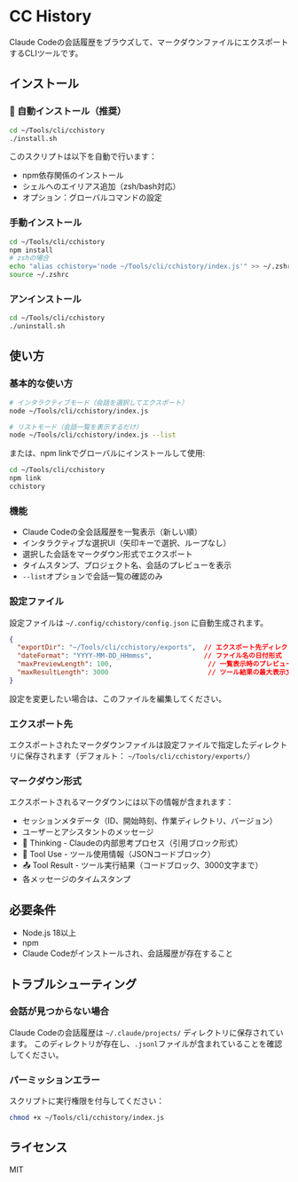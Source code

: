 # CC History

Claude Codeの会話履歴をブラウズして、マークダウンファイルにエクスポートするCLIツールです。

## インストール

### 🚀 自動インストール（推奨）

```bash
cd ~/Tools/cli/cchistory
./install.sh
```

このスクリプトは以下を自動で行います：
- npm依存関係のインストール  
- シェルへのエイリアス追加（zsh/bash対応）
- オプション：グローバルコマンドの設定

### 手動インストール

```bash
cd ~/Tools/cli/cchistory
npm install
# zshの場合
echo "alias cchistory='node ~/Tools/cli/cchistory/index.js'" >> ~/.zshrc
source ~/.zshrc
```

### アンインストール

```bash
cd ~/Tools/cli/cchistory
./uninstall.sh
```

## 使い方

### 基本的な使い方

```bash
# インタラクティブモード（会話を選択してエクスポート）
node ~/Tools/cli/cchistory/index.js

# リストモード（会話一覧を表示するだけ）
node ~/Tools/cli/cchistory/index.js --list
```

または、npm linkでグローバルにインストールして使用:

```bash
cd ~/Tools/cli/cchistory
npm link
cchistory
```

### 機能

- Claude Codeの全会話履歴を一覧表示（新しい順）
- インタラクティブな選択UI（矢印キーで選択、ループなし）
- 選択した会話をマークダウン形式でエクスポート
- タイムスタンプ、プロジェクト名、会話のプレビューを表示
- `--list`オプションで会話一覧の確認のみ

### 設定ファイル

設定ファイルは `~/.config/cchistory/config.json` に自動生成されます。

```json
{
  "exportDir": "~/Tools/cli/cchistory/exports",  // エクスポート先ディレクトリ
  "dateFormat": "YYYY-MM-DD_HHmmss",             // ファイル名の日付形式
  "maxPreviewLength": 100,                        // 一覧表示時のプレビュー文字数
  "maxResultLength": 3000                         // ツール結果の最大表示文字数
}
```

設定を変更したい場合は、このファイルを編集してください。

### エクスポート先

エクスポートされたマークダウンファイルは設定ファイルで指定したディレクトリに保存されます（デフォルト： `~/Tools/cli/cchistory/exports/`）

### マークダウン形式

エクスポートされるマークダウンには以下の情報が含まれます：

- セッションメタデータ（ID、開始時刻、作業ディレクトリ、バージョン）
- ユーザーとアシスタントのメッセージ
- 🤔 Thinking - Claudeの内部思考プロセス（引用ブロック形式）
- 🔧 Tool Use - ツール使用情報（JSONコードブロック）
- 📤 Tool Result - ツール実行結果（コードブロック、3000文字まで）
- 各メッセージのタイムスタンプ

## 必要条件

- Node.js 18以上
- npm
- Claude Codeがインストールされ、会話履歴が存在すること

## トラブルシューティング

### 会話が見つからない場合

Claude Codeの会話履歴は `~/.claude/projects/` ディレクトリに保存されています。
このディレクトリが存在し、`.jsonl`ファイルが含まれていることを確認してください。

### パーミッションエラー

スクリプトに実行権限を付与してください：

```bash
chmod +x ~/Tools/cli/cchistory/index.js
```

## ライセンス

MIT
